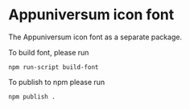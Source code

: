 # Appuniversum icon font

The Appuniversum icon font as a separate package.

To build font, please run

`npm run-script build-font`

To publish to npm please run

`npm publish .`